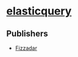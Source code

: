 # [elasticquery](https://pypi.org/project/elasticquery)



## Publishers
- [Fizzadar](https://pypi.org/user/Fizzadar)

